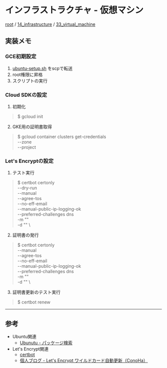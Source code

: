 # インフラストラクチャ - 仮想マシン

[root](./../../../README.md) 
/ [14_infrastructure](./../README.md) 
/ [33_virtual_machine](./README.md)

## 実装メモ

### GCE初期設定

1. [ubuntu-setup.sh](./../../../infra/server/bin/ubuntu-setup.sh) をscpで転送
2. root権限に昇格
3. スクリプトの実行

### Cloud SDKの設定

1. 初期化
  > $ gcloud init

2. GKE用の証明書取得
  > $ gcloud container clusters get-credentials <gke-cluster-name> \
  >   --zone <zone> \
  >   --project<project-id>

### Let's Encryptの設定

1. テスト実行
  > $ certbot certonly \
  >   --dry-run \
  >   --manual \
  >   --agree-tos \
  >   --no-eff-email \
  >   --manual-public-ip-logging-ok \
  >   --preferred-challenges dns \
  >   -m "<email>" \
  >   -d "<domain>" \

2. 証明書の発行
  > $ certbot certonly \
  >   --manual \
  >   --agree-tos \
  >   --no-eff-email \
  >   --manual-public-ip-logging-ok \
  >   --preferred-challenges dns \
  >   -m "<email>" \
  >   -d "<domain>" \

3. 証明書更新のテスト実行
  > $ certbot renew

---

## 参考

* Ubuntu関連
  * [Ubunutu - パッケージ検索](https://packages.ubuntu.com/ja/)
* Let's Encrypt関連
  * [certbot](https://certbot.eff.org/)
  * [個人ブログ - Let's Encrypt ワイルドカード自動更新（ConoHa）](https://www.eastforest.jp/vps/6149)
